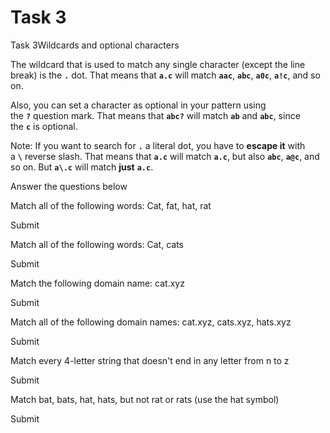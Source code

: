 # Task 3

Task 3Wildcards and optional characters

The wildcard that is used to match any single character (except the line break) is the **`.`** dot. That means that **`a.c`** will match **`aac`**, **`abc`**, **`a0c`**, **`a!c`**, and so on.

Also, you can set a character as optional in your pattern using the **`?`** question mark. That means that **`abc?`** will match **`ab`** and **`abc`**, since the **`c`** is optional.

Note: If you want to search for **`.`** a literal dot, you have to **escape it** with a **`\`** reverse slash. That means that **`a.c`** will match **`a.c`**, but also **`abc`**, **`a@c`**, and so on. But **`a\.c`** will match **just** **`a.c`**.

Answer the questions below

Match all of the following words: Cat, fat, hat, rat

Submit

Match all of the following words: Cat, cats

Submit

Match the following domain name: cat.xyz

Submit

Match all of the following domain names: cat.xyz, cats.xyz, hats.xyz

Submit

Match every 4-letter string that doesn't end in any letter from n to z

Submit

Match bat, bats, hat, hats, but not rat or rats (use the hat symbol)

Submit
